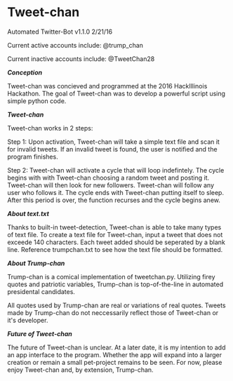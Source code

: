 # Tweet-chan
Automated Twitter-Bot v1.1.0 2/21/16

Current active accounts include:
    @trump_chan
    
Current inactive accounts include:
    @TweetChan28
    
***Conception***

Tweet-chan was concieved and programmed at the 2016 HackIllinois Hackathon. The goal of Tweet-chan was to develop a powerful script using simple python code. 

***Tweet-chan***

Tweet-chan works in 2 steps:

Step 1: Upon activation, Tweet-chan will take a simple text file and scan it for invalid tweets. If an invalid tweet is found, the user is notified and the program finishes. 

Step 2: Tweet-chan will activate a cycle that will loop indefintely. The cycle begins with with Tweet-chan choosing a random tweet and posting it. Tweet-chan will then look for new followers. Tweet-chan will follow any user who follows it. The cycle ends with Tweet-chan putting itself to sleep. After this period is over, the function recurses and the cycle begins anew. 

***About text.txt***

Thanks to built-in tweet-detection, Tweet-chan is able to take many types of text file. To create a text file for Tweet-chan, input a tweet that does not exceede 140 characters. Each tweet added should be seperated by a blank line. Reference trumpchan.txt to see how the text file should be formatted. 
    
***About Trump-chan***

Trump-chan is a comical implementation of tweetchan.py. Utilizing firey quotes and patriotic variables, Trump-chan is top-of-the-line in automated presidental candidates. 

All quotes used by Trump-chan are real or variations of real quotes. Tweets made by Trump-chan do not neccessarily reflect those of Tweet-chan or it's developer. 

***Future of Tweet-chan***

The future of Tweet-chan is unclear. At a later date, it is my intention to add an app interface to the program. Whether the app will expand into a larger creation or remain a small pet-project remains to be seen. For now, please enjoy Tweet-chan and, by extension, Trump-chan.
